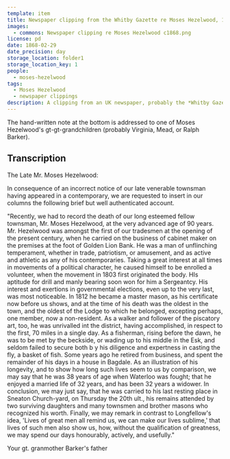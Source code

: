 ```yaml
---
template: item
title: Newspaper clipping from the Whitby Gazette re Moses Hezelwood, 1868
images:
  - commons: Newspaper clipping re Moses Hezelwood c1868.png
license: pd
date: 1868-02-29
date_precision: day
storage_location: folder1
storage_location_key: 1
people:
  - moses-hezelwood
tags:
  - Moses Hezelwood
  - newspaper clippings
description: A clipping from an UK newspaper, probably the *Whitby Gazette* of Saturday 29 February 1868 (two weeks after Moses Hezelwood's death).
---
```


The hand-written note at the bottom is addressed to one of Moses Hezelwood's gt-gt-grandchildren (probably Virginia, Mead, or Ralph Barker).

## Transcription

The Late Mr. Moses Hezelwood:

In consequence of an incorrect notice of our late venerable townsman having appeared in a contemporary,
we are requested to insert in our columns the following brief but well authenticated account.

"Recently, we had to record the death of our long esteemed fellow townsman, Mr. Moses Hezelwood, at the very advanced age of 90 years.
Mr. Hezelwood was amongst the first of our tradesmen at the opening of the present century,
when he carried on the business of cabinet maker on the premises at the foot of Golden Lion Bank.
He was a man of unflinching temperament, whether in trade, patriotism, or amusement, and as active and athletic as any of his contemporaries.
Taking a great interest at all times in movements of a political character, he caused himself to be enrolled a volunteer,
when the movement in 1803 first originated the body. HIs aptitude for drill and manly bearing soon won for him a Sergeantcy.
His interest and exertions in governmental elections, even up to the very last, was most noticeable.
In 1812 he became a master mason, as his certificate now before us shows, and at the time of his death was the oldest in the town,
and the oldest of the Lodge to which he belonged, excepting perhaps, one member, now a non-resident.
As a walker and follower of the piscatory art, too, he was unrivalled int the district, having accomplished, in respect to the first,
70 miles in a single day. As a fisherman, rising before the dawn, he was to be met by the beckside, or wading up to his middle in the Esk,
and seldom failed to secure both b y his diligence and expertness in casting the fly, a basket of fish.
Some years ago he retired from business, and spent the remainder of his days in a house in Bagdale.
As an illustration of his longevity, and to show how long such lives seem to us by comparison, we may say that he was 38 years of age when Waterloo was fought;
that he enjoyed a married life of 32 years, and has been 32 years a widower. In conclusion, we may just say,
that he was carried to his last resting place in Sneaton Church-yard, on Thursday the 20th ult.,
his remains attended by two surviving daughters and many townsmen and brother masons who recognized his worth.
Finally, we may remark in contrast to Longfellow's idea, 'Lives of great men all remind us, we can make our lives sublime,'
that lives of such men also show us, how, without the qualification of greatness, we may spend our days honourably, actively, and usefully."

Your gt. granmother Barker's father
